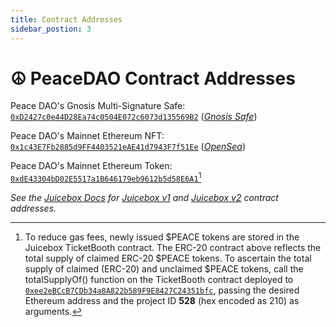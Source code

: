 ```yaml
---
title: Contract Addresses
sidebar_postion: 3
---
```


# ☮️ PeaceDAO Contract Addresses

Peace DAO's Gnosis Multi-Signature Safe: [`0xD2427c0e44D28Ea74c0504E072c6073d135569B2`](https://etherscan.io/address/0xD2427c0e44D28Ea74c0504E072c6073d135569B2) ([*Gnosis Safe*](https://gnosis-safe.io/app/eth:0xD2427c0e44D28Ea74c0504E072c6073d135569B2/balances))

Peace DAO's Mainnet Ethereum NFT: [`0x1c43E7Fb2885d9FF4403521eAE41d7943F7f51Ee`](https://etherscan.io/address/0x1c43E7Fb2885d9FF4403521eAE41d7943F7f51Ee) ([*OpenSea*](https://opensea.io/collection/peace-dao-distortion-v2))

Peace DAO's Mainnet Ethereum Token: [`0xdE43304bD02E5517a1B646179eb9612b5d58E6A1`](https://etherscan.io/token/0xdE43304bD02E5517a1B646179eb9612b5d58E6A1)[^1]

*See the [Juicebox Docs](https://info.juicebox.money) for [Juicebox v1](https://info.juicebox.money/dev/protocol-v1/resources/contract-addresses) and [Juicebox v2](https://info.juicebox.money/dev/resources/addresses) contract addresses.*


[^1]: To reduce gas fees, newly issued $PEACE tokens are stored in the Juicebox TicketBooth contract. The ERC-20 contract above reflects the total supply of claimed ERC-20 $PEACE tokens. To ascertain the total supply of claimed (ERC-20) and unclaimed $PEACE tokens, call the totalSupplyOf() function on the TicketBooth contract deployed to [`0xee2eBCcB7CDb34a8A822b589F9E8427C24351bfc`](https://etherscan.io/address/0xee2eBCcB7CDb34a8A822b589F9E8427C24351bfc), passing the desired Ethereum address and the project ID **528** (hex encoded as 210) as arguments.
